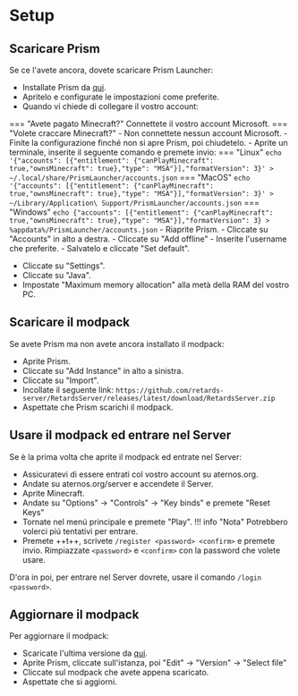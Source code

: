 # **Setup**

## **Scaricare Prism**

Se ce l'avete ancora, dovete scaricare Prism Launcher:

- Installate Prism da [qui](https://prismlauncher.org/download/).
- Apritelo e configurate le impostazioni come preferite.
- Quando vi chiede di collegare il vostro account:

=== "Avete pagato Minecraft?"
    Connettete il vostro account Microsoft.
=== "Volete craccare Minecraft?"
    - Non connettete nessun account Microsoft.
    - Finite la configurazione finché non si apre Prism, poi chiudetelo.
    - Aprite un terminale, inserite il seguente comando e premete invio:
    === "Linux"
        `echo '{"accounts": [{"entitlement": {"canPlayMinecraft": true,"ownsMinecraft": true},"type": "MSA"}],"formatVersion": 3}' > ~/.local/share/PrismLauncher/accounts.json`
    === "MacOS"
        `echo '{"accounts": [{"entitlement": {"canPlayMinecraft": true,"ownsMinecraft": true},"type": "MSA"}],"formatVersion": 3}' > ~/Library/Application\ Support/PrismLauncher/accounts.json`
    === "Windows"
        `echo {"accounts": [{"entitlement": {"canPlayMinecraft": true,"ownsMinecraft": true},"type": "MSA"}],"formatVersion": 3} > %appdata%/PrismLauncher/accounts.json`
    - Riaprite Prism.
    - Cliccate su "Accounts" in alto a destra.
    - Cliccate su "Add offline"
    - Inserite l'username che preferite.
    - Salvatelo e cliccate "Set default".

- Cliccate su "Settings".
- Cliccate su "Java".
- Impostate "Maximum memory allocation" alla metà della RAM del vostro PC.

## **Scaricare il modpack**

Se avete Prism ma non avete ancora installato il modpack:

- Aprite Prism.
- Cliccate su "Add Instance" in alto a sinistra.
- Cliccate su "Import".
- Incollate il seguente link: `https://github.com/retards-server/RetardsServer/releases/latest/download/RetardsServer.zip`
- Aspettate che Prism scarichi il modpack.

## **Usare il modpack ed entrare nel Server**

Se è la prima volta che aprite il modpack ed entrate nel Server:

- Assicuratevi di essere entrati col vostro account su aternos.org.
- Andate su aternos.org/server e accendete il Server.
- Aprite Minecraft.
- Andate su "Options" -> "Controls" -> "Key binds" e premete "Reset Keys"
- Tornate nel menú principale e premete "Play".
!!! info "Nota"
	Potrebbero volerci piú tentativi per entrare.
- Premete ++t++, scrivete `/register <password> <confirm>` e premete invio. Rimpiazzate `<password>` e `<confirm>` con la password che volete usare.

D'ora in poi, per entrare nel Server dovrete, usare il comando `/login <password>`.

## Aggiornare il modpack

Per aggiornare il modpack:

- Scaricate l'ultima versione da [qui](https://github.com/retards-server/RetardsServer/releases/latest/download/RetardsServer.zip).
- Aprite Prism, cliccate sull'istanza, poi "Edit" -> "Version" -> "Select file"
- Cliccate sul modpack che avete appena scaricato.
- Aspettate che si aggiorni.
